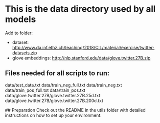 # This is the data directory used by all models
Add to folder:
- dataset: http://www.da.inf.ethz.ch/teaching/2018/CIL/material/exercise/twitter-datasets.zip
- glove embeddings: http://nlp.stanford.edu/data/glove.twitter.27B.zip

## Files needed for all scripts to run:
data/test_data.txt
data/train_neg_full.txt
data/train_neg.txt
data/train_pos_full.txt
data/train_pos.txt
data/glove.twitter.27B/glove.twitter.27B.25d.txt
data/glove.twitter.27B/glove.twitter.27B.200d.txt

## Preparation
Check out the README in the utils folder with detailed instructions on how to set up your environment.

